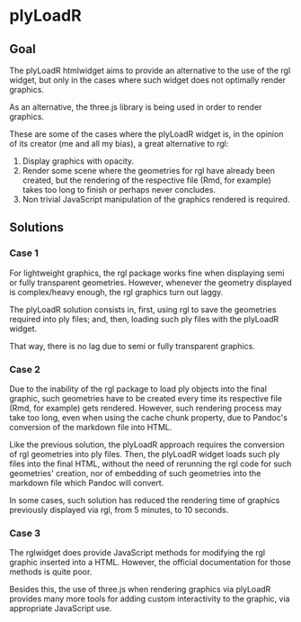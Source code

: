 # plyLoadR

## Goal

The plyLoadR htmlwidget aims to provide an alternative
to the use of the rgl widget, but only
in the cases where such widget does not
optimally render graphics. 

As an alternative, the three.js library is
being used in order to render graphics.

These are some of the cases where the 
plyLoadR widget is, in the opinion of its
creator (me and all my bias), a great
alternative to rgl:

1. Display graphics with opacity.
2. Render some scene where the geometries 
for rgl have already been created, but the
rendering of the respective file (Rmd, 
for example) takes too long to finish
or perhaps never concludes.
3. Non trivial JavaScript manipulation 
of the graphics rendered is required. 

## Solutions

### Case 1

For lightweight graphics, the rgl package
works fine when displaying semi or fully
transparent geometries. However, whenever
the geometry displayed is complex/heavy
enough, the rgl graphics turn out laggy.

The plyLoadR solution consists in, first,
using rgl to save the geometries required
into ply files; and, then, loading such
ply files with the plyLoadR widget. 

That way, there is no lag due to 
semi or fully transparent graphics.

### Case 2

Due to the inability of the rgl package
to load ply objects into the final graphic,
such geometries have to be created every
time its respective file (Rmd, for example)
gets rendered. However, such rendering
process may take too long, even when using
the cache chunk property, due to Pandoc's
conversion of the markdown file into HTML.

Like the previous solution, the plyLoadR
approach requires the conversion of rgl
geometries into ply files. Then, the plyLoadR
widget loads such ply files into the final
HTML, without the need of rerunning the
rgl code for such geometries' creation, nor
of embedding of such geometries into the
markdown file which Pandoc will convert.

In some cases, such solution has reduced
the rendering time of graphics previously
displayed via rgl, from 5 minutes, to
10 seconds.

### Case 3

The rglwidget does provide JavaScript
methods for modifying the rgl graphic 
inserted into a HTML. However, the 
official documentation for those methods
is quite poor.

Besides this, the use of three.js when
rendering graphics via plyLoadR provides 
many more tools for adding custom 
interactivity to the graphic, via
appropriate JavaScript use.
